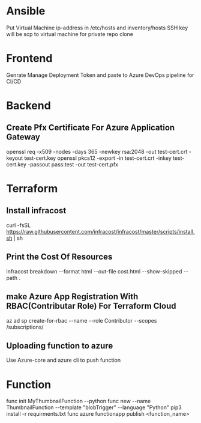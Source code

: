 # Ansible
Put Virtual Machine ip-address in /etc/hosts and inventory/hosts
SSH key will be scp to virtual machine for private repo clone


# Frontend
Genrate Manage Deployment Token and paste to Azure DevOps pipeline for CI/CD


# Backend
## Create Pfx Certificate For Azure Application Gateway
openssl req -x509 -nodes -days 365 -newkey rsa:2048 -out test-cert.crt -keyout test-cert.key
openssl pkcs12 -export -in test-cert.crt -inkey test-cert.key -passout pass:test -out test-cert.pfx


# Terraform
## Install infracost
curl -fsSL https://raw.githubusercontent.com/infracost/infracost/master/scripts/install.sh | sh
## Print the Cost Of Resources
infracost breakdown --format html --out-file cost.html --show-skipped --path .
## make Azure App Registration With RBAC(Contributar Role) For Terraform Cloud
az ad sp create-for-rbac --name <custom-app-name> --role Contributor --scopes /subscriptions/<subscriptions-id>
## Uploading function to azure
Use Azure-core and azure cli to push function


# Function
func init MyThumbnailFunction --python
func new --name ThumbnailFunction --template "blobTrigger" --language "Python"
pip3 install -r requirments.txt
func azure functionapp publish <function_name>